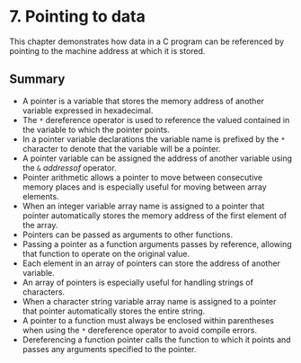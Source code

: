 # 7. Pointing to data

This chapter demonstrates how data in a C program can be referenced by pointing to the machine address at which it is stored.

## Summary
- A pointer is a variable that stores the memory address of another variable expressed in hexadecimal.
- The `*` dereference operator is used to reference the valued contained in the variable to which the pointer points.
- In a pointer variable declarations the variable name is prefixed by the `*` character to denote that the variable will be a pointer.
- A pointer variable can be assigned the address of another variable using the `&` *addressof* operator.
- Pointer arithmetic allows a pointer to move between consecutive memory places and is especially useful for moving between array elements.
- When an integer variable array name is assigned to a pointer that pointer automatically stores the memory address of the first element of the array.
- Pointers can be passed as arguments to other functions.
- Passing a pointer as a function arguments passes by reference, allowing that function to operate on the original value.
- Each element in an array of pointers can store the address of another variable.
- An array of pointers is especially useful for handling strings of characters.
- When a character string variable array name is assigned to a pointer that pointer automatically stores the entire string.
- A pointer to a function must always be enclosed within parentheses when using the `*` dereference operator to avoid compile errors.
- Dereferencing a function pointer calls the function to which it points and passes any arguments specified to the pointer.